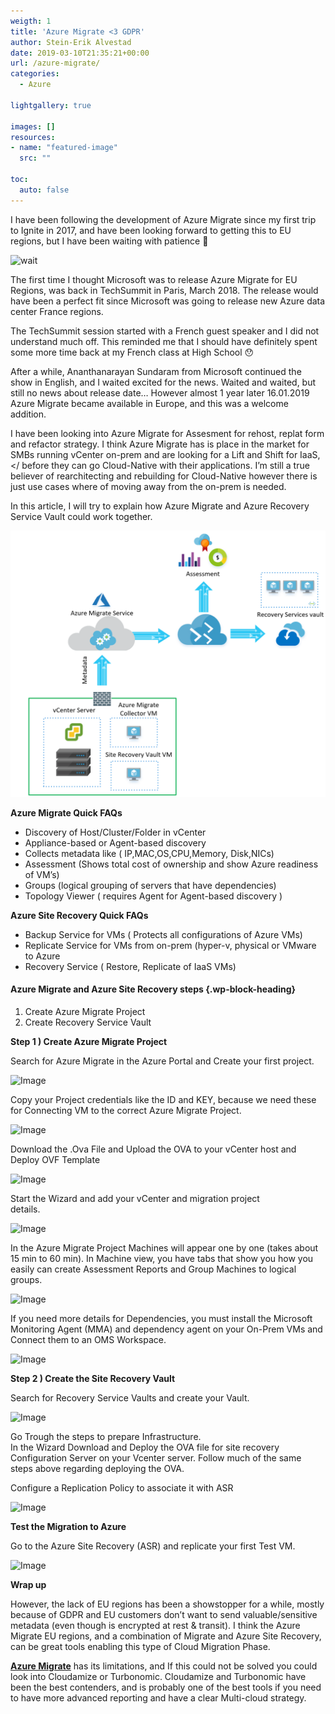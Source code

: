 ```yaml
---
weigth: 1
title: 'Azure Migrate <3 GDPR'
author: Stein-Erik Alvestad
date: 2019-03-10T21:35:21+00:00
url: /azure-migrate/
categories:
  - Azure

lightgallery: true

images: []
resources:
- name: "featured-image"
  src: ""

toc:
  auto: false
---
```



I have been following the development of Azure Migrate since my first trip to Ignite in 2017,&nbsp;and have been looking forward to getting this to EU regions, but I have been waiting with patience 🙂 

![wait](https://media.giphy.com/media/tXL4FHPSnVJ0A/giphy.gif)

The first time I thought Microsoft was to release Azure Migrate for EU Regions, was back in TechSummit in Paris, March 2018. The release would have been a perfect fit since Microsoft was going to release new Azure data center France regions. 

The TechSummit session started with a French guest speaker and I did not understand much off. This reminded me that I should have definitely spent some more time back at my French class at High School 😯

After a while, Ananthanarayan Sundaram from Microsoft continued the show in English, and I waited excited for the news. Waited and waited, but still no news about release date… However almost 1 year later 16.01.2019 Azure Migrate became available in Europe, and this was a welcome addition. 

I have been looking into Azure Migrate for Assesment for rehost, replat form and refactor strategy. I think Azure Migrate has is place in the market for SMBs running vCenter on-prem and are looking for a Lift and Shift for IaaS,</ before they can go Cloud-Native with their applications. I’m still a true believer of rearchitecting and rebuilding for Cloud-Native however there is just use cases where of moving away from the on-prem is needed. 

In this article, I will try to explain how Azure Migrate and Azure Recovery Service Vault could work together. 

![Image](./Azure-Migrate-HLD.png)

**Azure Migrate Quick FAQs**

  * Discovery of Host/Cluster/Folder in vCenter
  * Appliance-based or Agent-based discovery
  * Collects metadata like ( IP,MAC,OS,CPU,Memory, Disk,NICs)
  * Assessment (Shows total cost of ownership and show Azure readiness of VM&#8217;s)
  * Groups (logical grouping of servers that have dependencies)
  * Topology Viewer ( requires Agent for Agent-based discovery ) 

**Azure Site Recovery Quick FAQs**

  * Backup Service for VMs ( Protects all configurations of Azure VMs)
  * Replicate Service for VMs from on-prem (hyper-v, physical or VMware to Azure
  * Recovery Service ( Restore, Replicate of IaaS VMs)

#### Azure Migrate and Azure Site Recovery steps {.wp-block-heading}

  1. Create Azure Migrate Project
  2. Create Recovery Service Vault

**Step 1 ) Create Azure Migrate Project**

Search for Azure Migrate in the Azure Portal and Create your first project. 

![Image](/wp-content/uploads/2019/03/Azure-Migrate_step2.png)


Copy your Project credentials like the ID and KEY, because we need these for Connecting VM to the correct Azure Migrate Project.

![Image](/wp-content/uploads/2019/03/Azure-Migrate_step4.png)


Download the .Ova File and Upload the OVA to your vCenter host and Deploy OVF Template

![Image](/wp-content/uploads/2019/03//Deploy-OVA-Azure-Migrate.png)


Start the Wizard and add your vCenter and migration project  
details.

![Image](/wp-content/uploads/2019/03/Azure_MigrateVM_setup2.png)

In the Azure Migrate Project Machines will appear one by one (takes about 15 min to 60 min). In Machine view, you have tabs that show you how you easily can create Assessment Reports and Group Machines to logical groups.

![Image](/wp-content/uploads/2019/03/Discoverd-Machines.png)

If you need more details for Dependencies, you must install the Microsoft Monitoring Agent (MMA) and dependency agent on your On-Prem VMs and Connect them to an OMS Workspace. 

![Image](/wp-content/uploads/2019/03//donwload-and-install-dpendeices.png)


**Step 2 ) Create the Site Recovery Vault**

Search for Recovery Service Vaults and create your Vault.

![Image](/wp-content/uploads/2019/03/Recovery-Services-vault-create-1.png)



Go Trough the steps to prepare Infrastructure.  
In the Wizard Download and Deploy the OVA file for site recovery Configuration Server on your Vcenter server. Follow much of the same steps above regarding deploying the OVA.  
  
Configure a Replication Policy to associate it with ASR

![Image](/wp-content/uploads/2019/03/2018-11-22-09_31_27--1024x518.png)


**Test the Migration to Azure**

Go to the Azure Site Recovery (ASR) and replicate your first Test VM. 

![Image](/wp-content/uploads/2019/03/Azure-test-migration-replication.png)


**Wrap up**

However, the lack of EU regions has been a showstopper for a while, mostly because of GDPR and EU customers don&#8217;t want to send valuable/sensitive metadata (even though is encrypted at rest & transit). I think the Azure Migrate EU regions, and a combination of Migrate and Azure Site Recovery, can be great tools enabling this type of Cloud Migration Phase. 

[**Azure Migrate**][1] has its limitations, and If this could not be solved you could look into Cloudamize or Turbonomic. Cloudamize and Turbonomic have been the best contenders, and is probably one of the best tools if you need to have more advanced reporting and have a clear Multi-cloud strategy.

 [1]: https://docs.microsoft.com/en-us/azure/migrate/migrate-overview